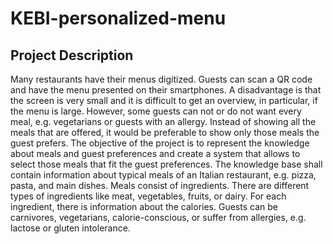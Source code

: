 # KEBI-personalized-menu

## Project Description

Many restaurants have their menus digitized. Guests can scan a QR code and have the menu presented on their smartphones. A disadvantage is that the screen is very small and it is difficult to get an overview, in particular, if the menu is large. However, some guests can not or do not want every meal, e.g. vegetarians or guests with an allergy. Instead of showing all the meals that are offered, it would be preferable to show only those meals the guest prefers. The objective of the project is to represent the knowledge about meals and guest preferences and create a system that allows to select those meals that fit the guest preferences.
The knowledge base shall contain information about typical meals of an Italian restaurant, e.g. pizza, pasta, and main dishes. Meals consist of ingredients. There are different types of ingredients like meat, vegetables, fruits, or dairy. For each ingredient, there is information about the calories.
Guests can be carnivores, vegetarians, calorie-conscious, or suffer from allergies, e.g. lactose or gluten intolerance.
